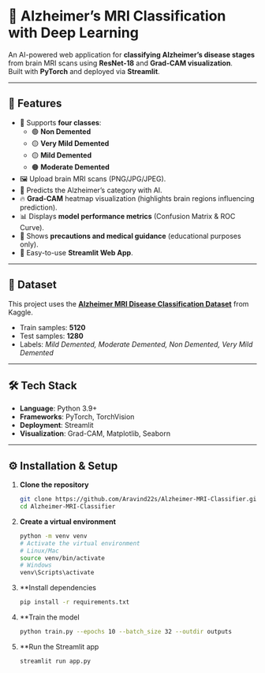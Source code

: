# 🧠 Alzheimer’s MRI Classification with Deep Learning

An AI-powered web application for **classifying Alzheimer’s disease stages** from brain MRI scans using **ResNet-18** and **Grad-CAM visualization**.  
Built with **PyTorch** and deployed via **Streamlit**.  

---

## 📌 Features
- 📂 Supports **four classes**:
  - 🟢 **Non Demented**  
  - 🟡 **Very Mild Demented**  
  - 🟡 **Mild Demented**  
  - 🟠 **Moderate Demented**
- 🖼️ Upload brain MRI scans (PNG/JPG/JPEG).
- 🤖 Predicts the Alzheimer’s category with AI.
- 🔥 **Grad-CAM** heatmap visualization (highlights brain regions influencing prediction).
- 📊 Displays **model performance metrics** (Confusion Matrix & ROC Curve).
- 💊 Shows **precautions and medical guidance** (educational purposes only).
- 🚀 Easy-to-use **Streamlit Web App**.

---

## 📂 Dataset
This project uses the **[Alzheimer MRI Disease Classification Dataset](https://www.kaggle.com/datasets/falah/Alzheimer-MRI-Disease-Classification)** from Kaggle.

- Train samples: **5120**  
- Test samples: **1280**  
- Labels: *Mild Demented, Moderate Demented, Non Demented, Very Mild Demented*  

---

## 🛠️ Tech Stack
- **Language**: Python 3.9+  
- **Frameworks**: PyTorch, TorchVision  
- **Deployment**: Streamlit  
- **Visualization**: Grad-CAM, Matplotlib, Seaborn  

---

## ⚙️ Installation & Setup

1. **Clone the repository**
   ```bash
   git clone https://github.com/Aravind22s/Alzheimer-MRI-Classifier.git
   cd Alzheimer-MRI-Classifier

2. **Create a virtual environment**
   ```bash
   python -m venv venv
   # Activate the virtual environment
   # Linux/Mac
   source venv/bin/activate
   # Windows
   venv\Scripts\activate
   
3. **Install dependencies
   ```bash
   pip install -r requirements.txt

4. **Train the model
   ```bash
   python train.py --epochs 10 --batch_size 32 --outdir outputs
   
5. **Run the Streamlit app
   ```bash
   streamlit run app.py
